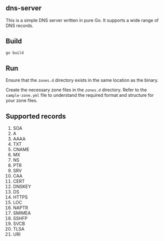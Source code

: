 ## dns-server
This is a simple DNS server written in pure Go. It supports a wide range of DNS records.

## Build
```bash
go build
```

## Run
Ensure that the `zones.d` directory exists in the same location as the binary.

Create the necessary zone files in the `zones.d` directory. Refer to the `sample-zone.yml` file to understand the required format and structure for your zone files.


## Supported records

1. SOA
2. A
3. AAAA
4. TXT
5. CNAME
6. MX
7. NS
8. PTR
9. SRV
10. CAA
11. CERT
12. DNSKEY
13. DS
14. HTTPS
15. LOC
16. NAPTR
17. SMIMEA
18. SSHFP
19. SVCB
20. TLSA
21. URI